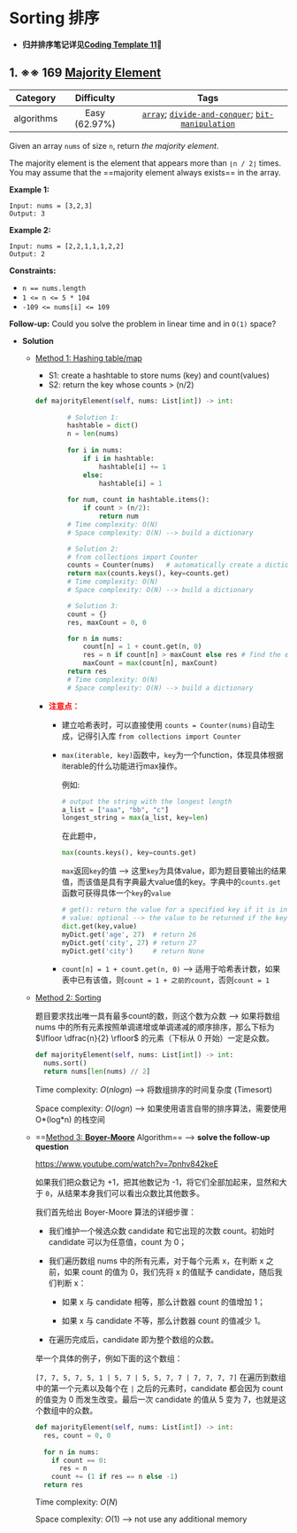 # Sorting 排序

- **归并排序笔记详见<u>Coding Template 11</u>📒**

## 1. ※※ 169 [Majority Element](https://leetcode.com/problems/majority-element/description/)

|  Category  |  Difficulty   |                             Tags                             |
| :--------: | :-----------: | :----------------------------------------------------------: |
| algorithms | Easy (62.97%) | [`array`](https://leetcode.com/tag/array); [`divide-and-conquer`](https://leetcode.com/tag/divide-and-conquer); [`bit-manipulation`](https://leetcode.com/tag/bit-manipulation) |

Given an array `nums` of size `n`, return *the majority element*.

The majority element is the element that appears more than `⌊n / 2⌋` times. You may assume that the ==majority element always exists== in the array.

**Example 1:**

```
Input: nums = [3,2,3]
Output: 3
```

**Example 2:**

```
Input: nums = [2,2,1,1,1,2,2]
Output: 2
```

**Constraints:**

- `n == nums.length`
- `1 <= n <= 5 * 104`
- `-109 <= nums[i] <= 109`

**Follow-up:** Could you solve the problem in linear time and in `O(1)` space?

- **Solution**

  - <u>Method 1: Hashing table/map</u>

    - S1: create a hashtable to store nums (key) and count(values)
    - S2: return the key whose counts > (n/2)

    ```python
    def majorityElement(self, nums: List[int]) -> int:
            
            # Solution 1:
            hashtable = dict()
            n = len(nums)
            
            for i in nums:
                if i in hashtable:
                    hashtable[i] += 1
                else:
                    hashtable[i] = 1
            
            for num, count in hashtable.items():
                if count > (n/2):
                    return num
            # Time complexity: O(N)
            # Space complexity: O(N) --> build a dictionary
    
            # Solution 2:
            # from collections import Counter
            counts = Counter(nums)   # automatically create a dictionary
            return max(counts.keys(), key=counts.get)
            # Time complexity: O(N)
            # Space complexity: O(N) --> build a dictionary
    
            # Solution 3:
            count = {}
            res, maxCount = 0, 0
    
            for n in nums:
                count[n] = 1 + count.get(n, 0) 
                res = n if count[n] > maxCount else res # find the element with the largest count
                maxCount = max(count[n], maxCount)   
            return res 
            # Time complexity: O(N)
            # Space complexity: O(N) --> build a dictionary
    ```

    - <font color=red>**注意点：**</font>

      - 建立哈希表时，可以直接使用 `counts = Counter(nums)`自动生成，记得引入库 `from collections import Counter`

      - `max(iterable, key)`函数中，`key`为一个function，体现具体根据iterable的什么功能进行max操作。

        例如:

        ```python
        # output the string with the longest length
        a_list = ["aaa", "bb", "c"]
        longest_string = max(a_list, key=len)
        ```

        在此题中，

        ```python
        max(counts.keys(), key=counts.get) 
        ```

        `max`返回`key`的值 --> 这里`key`为具体value，即为题目要输出的结果值，而该值是具有字典最大value值的key。字典中的`counts.get`函数可获得具体一个`key`的`value`

        ```python
        # get(): return the value for a specified key if it is in the dictionary
        # value: optional --> the value to be returned if the key is not found
        dict.get(key,value)
        myDict.get('age', 27)  # return 26
        myDict.get('city', 27) # return 27
        myDict.get('city')     # return None
        ```

      - `count[n] = 1 + count.get(n, 0)` --> 适用于哈希表计数，如果表中已有该值，则`count = 1 + 之前的count`，否则`count = 1`

  - <u>Method 2: Sorting</u>

    题目要求找出唯一具有最多count的数，则这个数为众数 --> 如果将数组 nums 中的所有元素按照单调递增或单调递减的顺序排序，那么下标为 $\lfloor \dfrac{n}{2} \rfloor$ 的元素（下标从 0 开始）一定是众数。

    ```python
    def majorityElement(self, nums: List[int]) -> int:
      nums.sort()
      return nums[len(nums) // 2]
    ```

    Time complexity: $O(nlogn)$ --> 将数组排序的时间复杂度 (Timesort)

    Space complexity: $O(logn)$ --> 如果使用语言自带的排序算法，需要使用 O*(log*n) 的栈空间

  - ==<u>Method 3: **Boyer-Moore**</u> Algorithm== --> **solve the follow-up question**

    https://www.youtube.com/watch?v=7pnhv842keE

    如果我们把众数记为 +1，把其他数记为 -1，将它们全部加起来，显然和大于 `0`，从结果本身我们可以看出众数比其他数多。

    我们首先给出 Boyer-Moore 算法的详细步骤：

    - 我们维护一个候选众数 candidate 和它出现的次数 count。初始时 candidate 可以为任意值，count 为 0；

    - 我们遍历数组 nums 中的所有元素，对于每个元素 x，在判断 x 之前，如果 count 的值为 0，我们先将 x 的值赋予 candidate，随后我们判断 x：

      - 如果 x 与 candidate 相等，那么计数器 count 的值增加 1；

      - 如果 x 与 candidate 不等，那么计数器 count 的值减少 1。

    - 在遍历完成后，candidate 即为整个数组的众数。

    举一个具体的例子，例如下面的这个数组：

    `[7, 7, 5, 7, 5, 1 | 5, 7 | 5, 5, 7, 7 | 7, 7, 7, 7]`
    在遍历到数组中的第一个元素以及每个在 `|` 之后的元素时，candidate 都会因为 count 的值变为 0 而发生改变。最后一次 candidate 的值从 5 变为 7，也就是这个数组中的众数。

    ```python
    def majorityElement(self, nums: List[int]) -> int:
      res, count = 0, 0
      
      for n in nums:
        if count == 0:
          res = n
        count += (1 if res == n else -1)
      return res
    ```

    Time complexity: $O(N)$

    Space complexity: $O(1)$ --> not use any additional memory

